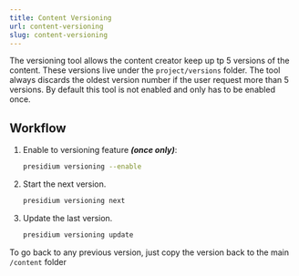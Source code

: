 ```yaml
---
title: Content Versioning
url: content-versioning
slug: content-versioning
---
```


The versioning tool allows the content creator keep up tp 5 versions of the content. These versions live under the `project/versions` folder.  The tool always discards the oldest version number if the user request more than 5 versions. By default this tool is not enabled and only has to be enabled once.

## Workflow

1. Enable to versioning feature ___(once only)___:

   ```sh
   presidium versioning --enable
   ```

2. Start the next version.

   ```sh
   presidium versioning next
   ```

3. Update the last version.

   ```sh
   presidium versioning update
   ```

To go back to any previous version, just copy the version back to the main `/content` folder


